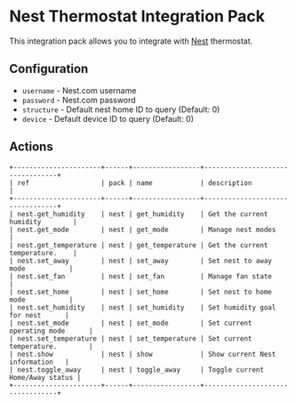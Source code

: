 # Nest Thermostat Integration Pack

This integration pack allows you to integrate with
[Nest](https://nest.com) thermostat.

## Configuration

* `username` - Nest.com username
* `password` - Nest.com password
* `structure` - Default nest home ID to query (Default: 0)
* `device` - Default device ID to query (Default: 0)

## Actions

```
+----------------------+------+-----------------+---------------------------------+
| ref                  | pack | name            | description                     |
+----------------------+------+-----------------+---------------------------------+
| nest.get_humidity    | nest | get_humidity    | Get the current humidity        |
| nest.get_mode        | nest | get_mode        | Manage nest modes               |
| nest.get_temperature | nest | get_temperature | Get the current temperature.    |
| nest.set_away        | nest | set_away        | Set nest to away mode           |
| nest.set_fan         | nest | set_fan         | Manage fan state                |
| nest.set_home        | nest | set_home        | Set nest to home mode           |
| nest.set_humidity    | nest | set_humidity    | Set humidity goal for nest      |
| nest.set_mode        | nest | set_mode        | Set current operating mode      |
| nest.set_temperature | nest | set_temperature | Set current temperature.        |
| nest.show            | nest | show            | Show current Nest information   |
| nest.toggle_away     | nest | toggle_away     | Toggle current Home/Away status |
+----------------------+------+-----------------+---------------------------------+
```
